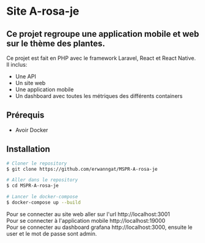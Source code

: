# Site A-rosa-je 

## Ce projet regroupe une application mobile et web sur le thème des plantes.

Ce projet est fait en PHP avec le framework Laravel, React et React Native.
Il inclus:
- Une API
- Un site web 
- Une application mobile
- Un dashboard avec toutes les métriques des différents containers

## Prérequis
- Avoir Docker

## Installation
```bash
# Cloner le repository
$ git clone https://github.com/erwanngat/MSPR-A-rosa-je

# Aller dans le repository
$ cd MSPR-A-rosa-je

# Lancer le docker-compose
$ docker-compose up --build
```

Pour se connecter au site web aller sur l'url http://localhost:3001  
Pour se connecter à l'application mobile http://localhost:19000  
Pour se connecter au dashboard grafana http://localhost:3000, ensuite le user et le mot de passe sont admin.
